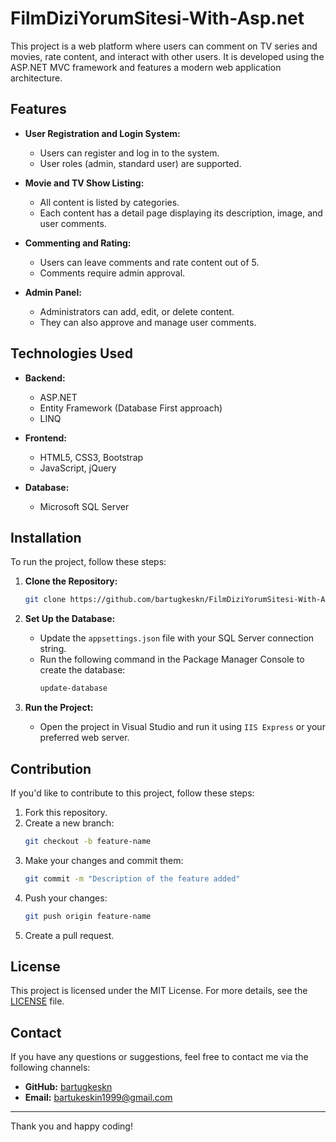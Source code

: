 # FilmDiziYorumSitesi-With-Asp.net

This project is a web platform where users can comment on TV series and movies, rate content, and interact with other users. It is developed using the ASP.NET MVC framework and features a modern web application architecture.

## Features

- **User Registration and Login System:**
  - Users can register and log in to the system.
  - User roles (admin, standard user) are supported.

- **Movie and TV Show Listing:**
  - All content is listed by categories.
  - Each content has a detail page displaying its description, image, and user comments.

- **Commenting and Rating:**
  - Users can leave comments and rate content out of 5.
  - Comments require admin approval.

- **Admin Panel:**
  - Administrators can add, edit, or delete content.
  - They can also approve and manage user comments.

## Technologies Used

- **Backend:**
  - ASP.NET
  - Entity Framework (Database First approach)
  - LINQ

- **Frontend:**
  - HTML5, CSS3, Bootstrap
  - JavaScript, jQuery

- **Database:**
  - Microsoft SQL Server

## Installation

To run the project, follow these steps:

1. **Clone the Repository:**
   ```bash
   git clone https://github.com/bartugkeskn/FilmDiziYorumSitesi-With-Asp.net.git
   ```

2. **Set Up the Database:**
   - Update the `appsettings.json` file with your SQL Server connection string.
   - Run the following command in the Package Manager Console to create the database:
     ```bash
     update-database
     ```

3. **Run the Project:**
   - Open the project in Visual Studio and run it using `IIS Express` or your preferred web server.

## Contribution

If you'd like to contribute to this project, follow these steps:

1. Fork this repository.
2. Create a new branch:
   ```bash
   git checkout -b feature-name
   ```
3. Make your changes and commit them:
   ```bash
   git commit -m "Description of the feature added"
   ```
4. Push your changes:
   ```bash
   git push origin feature-name
   ```
5. Create a pull request.

## License

This project is licensed under the MIT License. For more details, see the [LICENSE](LICENSE) file.

## Contact

If you have any questions or suggestions, feel free to contact me via the following channels:

- **GitHub:** [bartugkeskn](https://github.com/bartugkeskn)
- **Email:** bartukeskin1999@gmail.com

---

Thank you and happy coding!
